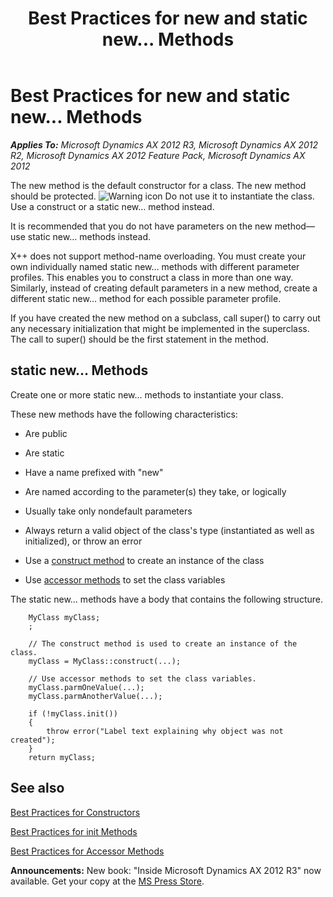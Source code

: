 ﻿---
title: Best Practices for new and static new... Methods
TOCTitle: new and static new... Methods
ms:assetid: 3dc36d87-2835-4412-a435-732d4d1ccc1b
ms:mtpsurl: https://msdn.microsoft.com/en-us/library/Aa594035(v=AX.60)
ms:contentKeyID: 35242937
ms.date: 05/18/2015
mtps_version: v=AX.60
---

# Best Practices for new and static new... Methods 


_**Applies To:** Microsoft Dynamics AX 2012 R3, Microsoft Dynamics AX 2012 R2, Microsoft Dynamics AX 2012 Feature Pack, Microsoft Dynamics AX 2012_

The new method is the default constructor for a class. The new method should be protected. ![Warning icon](images/Aa658028.WarningIcon(en-us,AX.60).gif "Warning icon") Do not use it to instantiate the class. Use a construct or a static new… method instead.

It is recommended that you do not have parameters on the new method—use static new… methods instead.

X++ does not support method-name overloading. You must create your own individually named static new… methods with different parameter profiles. This enables you to construct a class in more than one way. Similarly, instead of creating default parameters in a new method, create a different static new… method for each possible parameter profile.

If you have created the new method on a subclass, call super() to carry out any necessary initialization that might be implemented in the superclass. The call to super() should be the first statement in the method.

## static new… Methods

Create one or more static new… methods to instantiate your class.

These new methods have the following characteristics:

  - Are public

  - Are static

  - Have a name prefixed with "new"

  - Are named according to the parameter(s) they take, or logically

  - Usually take only nondefault parameters

  - Always return a valid object of the class's type (instantiated as well as initialized), or throw an error

  - Use a [construct method](best-practices-for-static-construct-methods.md) to create an instance of the class

  - Use [accessor methods](best-practices-for-accessor-methods.md) to set the class variables

The static new… methods have a body that contains the following structure.
```X++  
    MyClass myClass;
    ;
    
    // The construct method is used to create an instance of the class.
    myClass = MyClass::construct(...); 
      
    // Use accessor methods to set the class variables.
    myClass.parmOneValue(...);
    myClass.parmAnotherValue(...);
      
    if (!myClass.init())
    {
        throw error("Label text explaining why object was not created");
    }
    return myClass;
```
## See also

[Best Practices for Constructors](best-practices-for-constructors.md)

[Best Practices for init Methods](best-practices-for-init-methods.md)

[Best Practices for Accessor Methods](best-practices-for-accessor-methods.md)

  
**Announcements:** New book: "Inside Microsoft Dynamics AX 2012 R3" now available. Get your copy at the [MS Press Store](https://www.microsoftpressstore.com/store/inside-microsoft-dynamics-ax-2012-r3-9780735685109).

